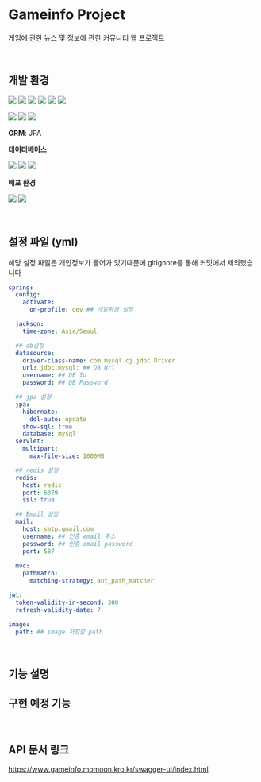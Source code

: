 # Gameinfo Project
게임에 관한 뉴스 및 정보에 관한 커뮤니티 웹 프로젝트

<br>

## 개발 환경
<img src="https://img.shields.io/badge/java-007396?style=for-the-badge&logo=java&logoColor=white"> <img src="https://img.shields.io/badge/springboot-6DB33F?style=for-the-badge&logo=springboot&logoColor=white"> <img src="https://img.shields.io/badge/springsecurity-6DB33F?style=for-the-badge&logo=springsecurity&logoColor=white"> <img src="https://img.shields.io/badge/swagger-85EA2D?style=for-the-badge&logo=swagger&logoColor=white"> <img src="https://img.shields.io/badge/junit5-25A162?style=for-the-badge&logo=junit5&logoColor=white"> <img src="https://img.shields.io/badge/jsonwebtokens-000000?style=for-the-badge&logo=jsonwebtokens&logoColor=white"> 

<img src="https://img.shields.io/badge/gradle-02303A?style=for-the-badge&logo=gradle&logoColor=white"> <img src="https://img.shields.io/badge/yaml-CB171E?style=for-the-badge&logo=yaml&logoColor=white"> <img src="https://img.shields.io/badge/intellijidea-000000?style=for-the-badge&logo=intellijidea&logoColor=white"> 

**ORM**: JPA


**데이터베이스**

<img src="https://img.shields.io/badge/mysql-4479A1?style=for-the-badge&logo=mysql&logoColor=white"> <img src="https://img.shields.io/badge/amazonrds-527FFF?style=for-the-badge&logo=amazonrds&logoColor=white"> <img src="https://img.shields.io/badge/redis-DC382D?style=for-the-badge&logo=redis&logoColor=white"> 


**배포 환경**

<img src="https://img.shields.io/badge/amazonec2-FF9900?style=for-the-badge&logo=amazonec2&logoColor=white"> <img src="https://img.shields.io/badge/docker-2496ED?style=for-the-badge&logo=docker&logoColor=white"> 
 
<br>

## 설정 파일 (yml)
해당 설정 파일은 개인정보가 들어가 있기때문에 gitignore를 통해 커밋에서 제외했습니다
``` yml
spring:
  config:
    activate:
      on-profile: dev ## 개발환경 설정

  jackson:
    time-zone: Asia/Seoul

  ## db설정
  datasource:
    driver-class-name: com.mysql.cj.jdbc.Driver
    url: jdbc:mysql: ## DB Url
    username: ## DB Id
    password: ## DB Password

  ## jpa 설정
  jpa:
    hibernate:
      ddl-auto: update
    show-sql: true
    database: mysql
  servlet:
    multipart:
      max-file-size: 1000MB

  ## redis 설정
  redis:
    host: redis
    port: 6379
    ssl: true

  ## Email 설정
  mail:
    host: smtp.gmail.com
    username: ## 인증 email 주소
    password: ## 인증 email password
    port: 587
    
  mvc:
    pathmatch:
      matching-strategy: ant_path_matcher

jwt:
  token-validity-in-second: 300
  refresh-validity-date: 7

image:
  path: ## image 저장할 path
```

<br>

## 기능 설명


## 구현 예정 기능

<br>

## API 문서 링크 
https://www.gameinfo.momoon.kro.kr/swagger-ui/index.html

